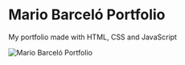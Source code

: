 # Mario Barceló Portfolio
My portfolio made with HTML, CSS and JavaScript

![Mario Barceló Portfolio](https://imgur.com/Amu4Bke.jpeg)

